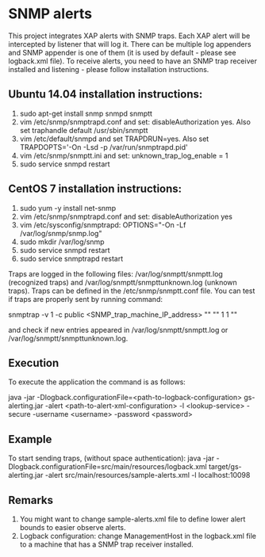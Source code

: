 SNMP alerts
===========

This project integrates XAP alerts with SNMP traps. Each XAP alert will be intercepted by listener that will log it. There can be multiple log appenders and SNMP appender is one of them (it is used by default - please see logback.xml file). To receive alerts, you need to have an SNMP trap receiver installed and listening - please follow installation instructions.

## Ubuntu 14.04 installation instructions:

1. sudo apt-get install snmp snmpd snmptt
2. vim /etc/snmp/snmptrapd.conf and set:
disableAuthorization yes.
Also set
traphandle default /usr/sbin/snmptt
3. vim /etc/default/snmpd and set
TRAPDRUN=yes.
Also set
TRAPDOPTS='-On -Lsd -p /var/run/snmptrapd.pid'
4. vim /etc/snmp/snmptt.ini and set:
unknown\_trap\_log\_enable = 1
5. sudo service snmpd restart

## CentOS 7 installation instructions:
1. sudo yum -y install net-snmp
2. vim /etc/snmp/snmptrapd.conf and set: disableAuthorization yes
3. vim /etc/sysconfig/snmptrapd: OPTIONS="-On -Lf /var/log/snmp/snmp.log"
4. sudo mkdir /var/log/snmp
5. sudo service snmpd restart
6. sudo service snmptrapd restart

Traps are logged in the following files: /var/log/snmptt/snmptt.log (recognized traps) and /var/log/snmptt/snmpttunknown.log (unknown traps).
Traps can be defined in the /etc/snmp/snmptt.conf file.
You can test if traps are properly sent by running command:

snmptrap -v 1 -c public \<SNMP_trap_machine_IP_address\> "" "" 1 1  ""

and check if new entries appeared in /var/log/snmptt/snmptt.log or /var/log/snmptt/snmpttunknown.log.

## Execution

To execute the application the command is as follows:

java -jar -Dlogback.configurationFile=\<path-to-logback-configuration\> gs-alerting.jar -alert \<path-to-alert-xml-configuration\> -l \<lookup-service\> -secure -username \<username\> -password \<password\>

## Example

To start sending traps, (without space authentication):
java -jar -Dlogback.configurationFile=src/main/resources/logback.xml target/gs-alerting.jar -alert src/main/resources/sample-alerts.xml  -l localhost:10098

## Remarks

1. You might want to change sample-alerts.xml file to define lower alert bounds to easier observe alerts.
2. Logback configuration: change ManagementHost in the logback.xml file to a machine that has a SNMP trap receiver installed.
